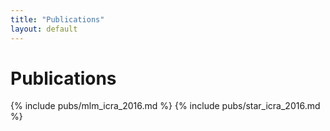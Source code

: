 ```yaml
---
title: "Publications"
layout: default
---
```


# Publications
{% include pubs/mlm_icra_2016.md %}
{% include pubs/star_icra_2016.md %}
